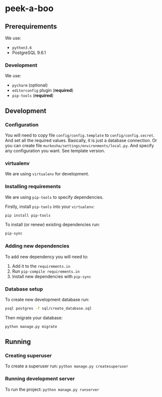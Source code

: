 # peek-a-boo


## Prerequirements

We use:

- `python3.6`
- PostgreSQL 9.6.1

### Development

We use:

- `pycharm` (optional)
- `editorconfig` plugin (**required**)
- `pip-tools` (**required**)


## Development

### Configuration

You will need to copy file `config/config.template` to `config/config.secret`.
And set all the required values. Basically, it is just a database connection.
Or you can create file `murkosha/settings/environments/local.py`.
And specify any configuration you want. See template version.

### virtualenv

We are using `virtualenv` for development.

### Installing requirements

We are using `pip-tools` to specify dependencies.

Firstly, install `pip-tools` into your `virtualenv`:

```bash
pip install pip-tools
```

To install (or renew) existing dependencies run:

```bash
pip-sync
```

### Adding new dependencies

To add new dependency you will need to:

1. Add it to the `requirements.in`
2. Run `pip-compile requirements.in`
3. Install new dependencies with `pip-sync`

### Database setup

To create new development database run:

```bash
psql postgres -f sql/create_database.sql
```

Then migrate your database:

```bash
python manage.py migrate
```


## Running

### Creating superuser

To create a superuser run: `python manage.py createsuperuser`

### Running development server

To run the project: `python manage.py runserver`
